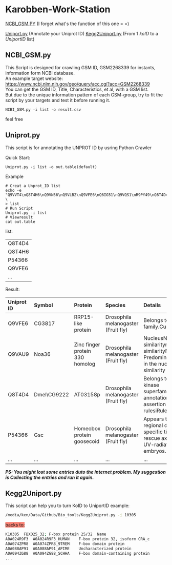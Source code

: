 # Karobben-Work-Station

<a href="#NCBI_GSM">NCBI_GSM.PY</a> (I forget what's the function of this one = =)

<a href="#Uniprot">Uniport.py</a>  (Annotate your Uniprot ID)
<a href="#k2u">Kegg2Uniport.py</a>  (From 1 *koID* to a *UniportID* list)

## <a id="NCBI_GSM">NCBI_GSM.py</a>

This Script is designed for crawling GSM ID, GSM2268339 for instants, information form NCBI database.<br>
An example target website: https://www.ncbi.nlm.nih.gov/geo/query/acc.cgi?acc=GSM2268339<br>
You can get the GSM ID, Title, Characteristics, et al, with a GSM list.<br>
But due to the unique information pattern of each GSM-group, try to fit the script by your
targets and test it before running it.

```
NCBI_GSM.py -i list -o result.csv
```
feel free


## <a id="Uniprot">Uniprot.py</a>

This script is for annotating the UNPROT ID by usring Python Crawler

Quick Start:
```
Uniprot.py -i list -o out.table(default)
```
Example
```
# Creat a Unprot_ID list
echo -e "Q9VVT4\nQ8T4H6\nQ9VN56\nQ9VLB2\nQ9VFE6\nQ6IG51\nQ9VQS1\nR9PY49\nQ8T4D4\nA0A0B4LGT9\nQ9VHV6\nB7Z003\nA0A0S0WGV8\nP54366\nA0A0B4K6X9\nQ7K0E3\nQ9VAU9\nN0D8I3\nQ9W420\nP52654\nF0JAF9\nQ7KNM2" \
> list
# Run Script
Uniprot.py -i list
# Viewresult
cat out.table
```
list:

||
|:---|
|Q8T4D4|
|Q8T4H6|
|P54366|
|Q9VFE6|
|...|

Result:

|Uniprot ID|Symbol|Protein|Species|Details|
|:---|:---|:---|:---|:---|
|Q9VFE6|CG3817|RRP15-like protein|Drosophila melanogaster (Fruit fly)|Belongs to the RRP15 family.Curated|
|Q9VAU9|Noa36|Zinc finger protein 330 homolog|Drosophila melanogaster (Fruit fly)|NucleusNucleus  By similaritynucleolus  By similarityNote: Predominantly expressed in the nucleolus.By similarity|
|Q8T4D4|Dmel\CG9222|AT03158p|Drosophila melanogaster (Fruit fly)|Belongs to the protein kinase superfamily.UniRule annotationAutomatic assertion according to rulesiRuleBase:RU000304|
|P54366|Gsc|Homeobox protein goosecoid|Drosophila melanogaster (Fruit fly)|Appears to regulate regional development of specific tissues. Can rescue axis polarity in UV-radiated Xenopus embryos.|
|...|...|...|...|...|

***PS: You might lost some entries duto the internet problem. My suggestion is Collecting the entries and run it again.***

## <a id="k2u">Kegg2Uniport.py</a>

This script can help you to turn KoID to UniportID
example:
```bash
/media/ken/Data/Github/Bio_tools/Kegg2Uniprot.py -i 10305
```
<span style="Background:salmon">backs to:</span>
```bash
K10305	FBXO25_32; F-box protein 25/32	Name
A0A024R9F3	A0A024R9F3_HUMAN	F-box protein 32, isoform CRA_c
A0A074ZPR8	A0A074ZPR8_9TREM	F-box domain protein
A0A088AP91	A0A088AP91_APIME	Uncharacterized protein
A0A094ZG88	A0A094ZG88_SCHHA	F-box domain-containing protein
...
```
